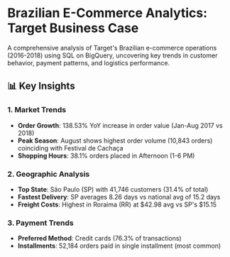 # Brazilian E-Commerce Analytics: Target Business Case

A comprehensive analysis of Target's Brazilian e-commerce operations (2016-2018) using SQL on BigQuery, uncovering key trends in customer behavior, payment patterns, and logistics performance.

## 📊 Key Insights

### 1. Market Trends
- **Order Growth**: 138.53% YoY increase in order value (Jan-Aug 2017 vs 2018)
- **Peak Season**: August shows highest order volume (10,843 orders) coinciding with Festival de Cachaça
- **Shopping Hours**: 38.1% orders placed in Afternoon (1-6 PM)

### 2. Geographic Analysis
- **Top State**: São Paulo (SP) with 41,746 customers (31.4% of total)
- **Fastest Delivery**: SP averages 8.26 days vs national avg of 15.2 days
- **Freight Costs**: Highest in Roraima (RR) at $42.98 avg vs SP's $15.15

### 3. Payment Trends
- **Preferred Method**: Credit cards (76.3% of transactions)
- **Installments**: 52,184 orders paid in single installment (most common)
